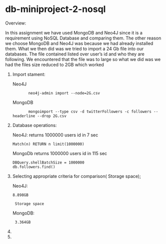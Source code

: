 # db-miniproject-2-nosql

Overview:

In this assignment we have used MongoDB and Neo4J since it is a requirement using NoSQL Database and comparing them. The other reason we choose MongoDB and Neo4J was because we had already installed them. 
What we then did was we tried to import a 24 Gb file into our databases. 
The file contained listed over user’s id and who they are following. 
We encountered that the file was to large so what we did was we had the files size reduced to 2GB which worked


1)  Import stament:

      Neo4J
               
               neo4j-admin import --node=2G.csv
     
      MongoDB
                   
               mongoimport --type csv -d twitterFollowers -c followers --headerline --drop 2G.csv

2)    Database operations:
     
      Neo4J:
      returns 1000000 users id in 7 sec
      ```
      Match(n) RETURN n limit(1000000)
      ```
      MongoDb
      returns 1000000 users id in 115 sec
      ```
      DBQuery.shellBatchSize = 1000000
      db.followers.find()
      ```


3)  Selecting appropriate criteria for comparison( Storage space);
    
      Neo4J:
      
      ```
      8.898GB
      ```
         Storage space
     
     MongoDB:
     
     ```
      3.364GB  
      ```
4)
5)
